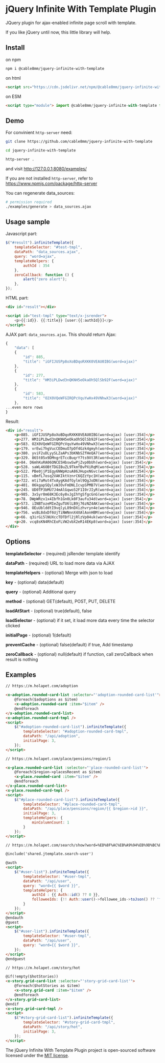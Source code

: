 jQuery Infinite With Template Plugin
======================

JQuery plugin for ajax-enabled infinite page scroll with template.

If you like jQuery until now, this little library will help.

## Install

on npm

```sh
npm i @cable8mm/jquery-infinite-with-template
```

on html

```html
<script src="https://cdn.jsdelivr.net/npm/@cable8mm/jquery-infinite-with-template@1.0.3/jquery.infiniteScrollWithTemplate.min.js" integrity="sha256-bX3iyCp0T50YmDRgpUl1tY/LGlpPGsKR4TqUkpcq6WA=" crossorigin="anonymous"></script>
```

on ESM

```html
<script type="module"> import @cable8mm/jquery-infinite-with-template from https://cdn.jsdelivr.net/npm/@cable8mm/jquery-infinite-with-template@1.0.3/+esm </script>
```

## Demo

For convinient `http-server` need:

```bash
git clone https://github.com/cable8mm/jquery-infinite-with-template

cd jquery-infinite-with-template

http-server .
```

and visit http://127.0.0.1:8080/examples/

If you are not installed `http-server`, refer to https://www.npmjs.com/package/http-server

You can regenerate data_sources:

```bash
# permission required
./examples/generate > data_sources.ajax
```

## Usage sample

Javascript part:

```Javascript
$("#result").infiniteTemplate({
	templateSelector: "#test-tmpl",
	dataPath: "data_sources.ajax",
	query: "word=ajax",
	templateHelpers: {
		authId : 354
	},
    zeroCallback: function () {
        alert("zero alert");
    },
});
```

HTML part:

```html
<div id="result"></div>

<script id="test-tmpl" type="text/x-jsrender">
	<p>{{:id}}. {{:title}} [user:{{:authId}}]</p>
</script>
```

AJAX part: `data_sources.ajax`. This should return Ajax:

```javascript
{
	"data": [
	{
		"id": 885,
		"title": "iGFIJUSPp8oXoBDqoRXKK0VEAU0IBG(word=ajax)"
	},
	{
		"id": 277,
		"title": "HM3iPLDwd3nQKNH5eOkaOh5QlSb92F(word=ajax)"
	},
	{
		"id": 583,
		"title": "O2X0VQeWFGIRQPcVquYwHx49VNhwX3(word=ajax)"
	},
...even more rows
}
```

Result:

```html
<div id="result">
	<p>885. iGFIJUSPp8oXoBDqoRXKK0VEAU0IBG(word=ajax) [user:354]</p>
	<p>277. HM3iPLDwd3nQKNH5eOkaOh5QlSb92F(word=ajax) [user:354]</p>
	<p>583. O2X0VQeWFGIRQPcVquYwHx49VNhwX3(word=ajax) [user:354]</p>
	<p>179. vrEwi7hgVucCEDmuO7pOf4Gzk4gmyh(word=ajax) [user:354]</p>
	<p>380. yviF2uDLyySLZaAPs3bKNbSZfHeQA7(word=ajax) [user:354]</p>
	<p>329. 865t05x9DMngrETccBuqrY7ts9Xt3R(word=ajax) [user:354]</p>
	<p>84. D6mhKuRA06ONCE5HbswSwPjZvp0bUh(word=ajax) [user:354]</p>
	<p>528. saWL46OBtTDGIBuZL9TkmfBvPXiRqM(word=ajax) [user:354]</p>
	<p>522. PBe0jjP1Egy6NWpHzuA86JHupxNGvc(word=ajax) [user:354]</p>
	<p>115. vBmfL7osq2VAKIktVznrC6QZzYpc1H(word=ajax) [user:354]</p>
	<p>722. mti7aMut4TxAygKAdfGylml9QgJoDN(word=ajax) [user:354]</p>
	<p>401. 06kgapSQylxWJOvFmDNLIcvpSPMB7V(word=ajax) [user:354]</p>
	<p>245. UD0TP3bMU7J4mAlGqwo52F1I0rJIyR(word=ajax) [user:354]</p>
	<p>985. 3xSyr0m68K3Ec6y8vJgIhYgSfgcGnG(word=ajax) [user:354]</p>
	<p>78. DWpWRzx1x4Ibfh1Gn0Lk0F3aufu34d(word=ajax) [user:354]</p>
	<p>573. iINBTozeMIeZguTU6lLB9j76zNZ4AK(word=ajax) [user:354]</p>
	<p>946. OEuUblddtI9vqlyL89nDXizhvryn4e(word=ajax) [user:354]</p>
	<p>756. wsBL8dxDf6UjTiNWNnnX4XAlAonHBM(word=ajax) [user:354]</p>
	<p>66. q3irGi5lNUXccTDTDfl2jRlzVp04uk(word=ajax) [user:354]</p>
	<p>20. vcq8sKN4RhCEoFLVW2vbX2eR14EKp8(word=ajax) [user:354]</p>
</div>
```

## Options

**templateSelector** - (required) jsRender template identify

**dataPath** - (required) URL to load more data via AJAX

**templateHelpers** - (optional) Merge with json to load

**key** - (optional) data(default)

**query** - (optional) Additional query

**method** - (optional) GET(default), POST, PUT, DELETE

**loadAtStart** - (optional) true(default), false

**loadSelector** - (optional) if it set, it load more data every time the selector clicked

**initialPage** - (optional) 1(default)

**preventCache** - (optional) false(default) if true, Add timestamp

**zeroCallback** - (optional) null(default) if function, call zeroCallback when result is nothing

## Examples

```html
// https://m.holapet.com/adoption

<x-adoption.rounded-card-list :selector="'adoption-rounded-card-list'">
    @foreach($adoptions as $item)
    <x-adoption.rounded-card :item="$item" />
    @endforeach
</x-adoption.rounded-card-list>
<x-adoption.rounded-card-tmpl />
<script>
    $("#adoption-rounded-card-list").infiniteTemplate({
        templateSelector: "#adoption-rounded-card-tmpl",
        dataPath: "/api/adoption",
        initialPage: 3,
    });
</script>
```

```html
// https://m.holapet.com/place/pensions/region/1

<x-place.rounded-card-list :selector="'place-rounded-card-list'">
    @foreach($region->placesRecent as $item)
    <x-place.rounded-card :item="$item" />
    @endforeach
</x-place.rounded-card-list>
<x-place.rounded-card-tmpl />
<script>
    $("#place-rounded-card-list").infiniteTemplate({
        templateSelector: "#place-rounded-card-tmpl",
        dataPath: "/api/place/pensions/region/{{ $region->id }}",
        initialPage: 3,
        templateHelpers: {
            minColumnCount: 1
        }
    });
</script>
```

```html
// https://m.holapet.com/search/show?word=%ED%8F%AC%EB%A9%94%EB%9D%BC%EB%8B%88%EC%95%88

@include('shared.jtemplate.search-user')

@auth
<script>
    $("#user-list").infiniteTemplate({
        templateSelector: "#user-tmpl",
        dataPath: "/api/user",
        query: "word={{ $word }}",
        templateHelpers: {
            authId : {{ Auth::id() ?? 0 }},
            followeeIds: {!! Auth::user()->followee_ids->toJson() ?? 'false' !!}
        }
    });
</script>
@endauth
@guest
<script>
    $("#user-list").infiniteTemplate({
        templateSelector: "#user-tmpl",
        dataPath: "/api/user",
        query: "word={{ $word }}",
    });
</script>
@endguest
```

```html
// https://m.holapet.com/story/hot

@if(!empty($hotStories))
<x-story.grid-card-list :selector="'story-grid-card-list'">
    @foreach($hotStories as $item)
    <x-story.grid-card :item="$item" />
    @endforeach
</x-story.grid-card-list>
@endif
<x-story.grid-card-tmpl />
<script>
    $("#story-grid-card-list").infiniteTemplate({
        templateSelector: "#story-grid-card-tmpl",
        dataPath: "/api/story/hot",
        initialPage: 3,
    });
</script>
```

The jQuery Infinite With Template Plugin project is open-sourced software licensed under the [MIT license](https://opensource.org/licenses/MIT).